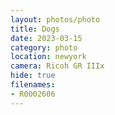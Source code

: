 ```yaml
---
layout: photos/photo
title: Dogs
date: 2023-03-15
category: photo
location: newyork
camera: Ricoh GR IIIx
hide: true
filenames: 
- R0002606
---
```


